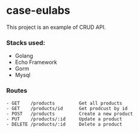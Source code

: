 # case-eulabs

This project is an example of CRUD API.

### Stacks used:
- Golang
- Echo Framework
- Gorm
- Mysql

### Routes
```
- GET    /products         Get all products
- GET    /products/id      Get prodcust by id
- POST   /products         Create a new product
- PUT    /products/:id     Update a product
- DELETE /products/:id     Delete a product
```
